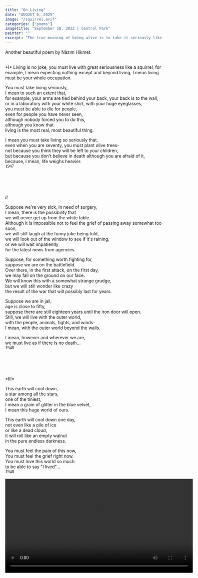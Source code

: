 ```yaml
---
title: "On Living"
date: "AUGUST 6, 2025"
image: "/squirrel.avif"
categories: ["poems"]
imagetitle: "September 18, 2022 | Central Park"
painter: ""
excerpt: "The true meaning of being alive is to take it seriously like a squirrel."
---
```


Another beautiful poem by Nâzım Hikmet.

<br>
*I*     
Living is no joke,  
you must live with great seriousness  
like a squirrel, for example,  
I mean expecting nothing except and beyond living,  
I mean living must be your whole occupation.

You must take living seriously,  
I mean to such an extent that,  
for example, your arms are tied behind your back, your back is to the wall,  
or in a laboratory with your white shirt, with your huge eyeglasses,  
you must be able to die for people,  
even for people you have never seen,  
although nobody forced you to do this,  
although you know that  
living is the most real, most beautiful thing.

I mean you must take living so seriously that,  
even when you are seventy, you must plant olive trees-  
not because you think they will be left to your children,  
but because you don't believe in death although you are afraid of it,   
because, I mean, life weighs heavier.   
<span style="font-family: 'Quicksand', cursive;">1947</span>

<br><br><br><br>
*II*      

Suppose we're very sick, in need of surgery,  
I mean, there is the possibility that  
we will never get up from the white table.  
Although it is impossible not to feel the grief of passing away somewhat too soon,  
we will still laugh at the funny joke being told,  
we will look out of the window to see if it's raining,  
or we will wait impatiently  
for the latest news from agencies.

Suppose, for something worth fighting for,  
suppose we are on the battlefield.  
Over there, in the first attack, on the first day,  
we may fall on the ground on our face.  
We will know this with a somewhat strange grudge,  
but we will still wonder like crazy  
the result of the war that will possibly last for years.

Suppose we are in jail,  
age is close to fifty,  
suppose there are still eighteen years until the iron door will open.  
Still, we will live with the outer world,  
with the people, animals, fights, and winds-      
I mean, with the outer world beyond the walls.

I mean, however and wherever we are,  
we must live as if there is no death...     
<span style="font-family: 'Quicksand', cursive;">1948</span>

<br>
<br>
<br>
<br>
*III*     

This earth will cool down,  
a star among all the stars,  
one of the tiniest,  
I mean a grain of glitter in the blue velvet,  
I mean this huge world of ours.

This earth will cool down one day,  
not even like a pile of ice  
or like a dead cloud,  
it will roll like an empty walnut  
in the pure endless darkness.

You must feel the pain of this now,  
You must feel the grief right now.  
You must love this world so much  
to be able to say "I lived"...          
<span style="font-family: 'Quicksand', cursive;">1948</span>

<div align="center">
<video width="600" controls >
  <source src="/squirrel.webm" />
  Your browser does not support the video tag.
</video>
</div>